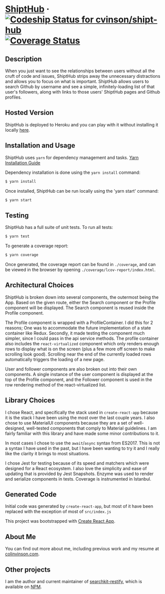 # [ShiptHub](https://shipt-hub.herokuapp.com) &middot; [ ![Codeship Status for cvinson/shipt-hub](https://app.codeship.com/projects/a48b9860-973b-0135-56c4-2eb664dc4ffc/status?branch=master)](https://app.codeship.com/projects/251828) [![Coverage Status](https://coveralls.io/repos/github/cvinson/shipt-hub/badge.svg?branch=master)](https://coveralls.io/github/cvinson/shipt-hub?branch=master)

## Description
When you just want to see the relationships between users without all the cruft of code and issues, ShiptHub strips away the unnecessary distractions and allows you to focus on what is important. ShiptHub allows users to search Github by username and see a simple, infinitely-loading list of that user's followers, along with links to those users' ShiptHub pages and Github profiles.

## Hosted Version
ShiptHub is deployed to Heroku and you can play with it without installing it locally [here](https://shipt-hub.herokuapp.com).

## Installation and Usage
ShiptHub uses `yarn` for dependency management and tasks. [Yarn Installation Guide](https://yarnpkg.com/en/docs/install)

Dependency installation is done using the `yarn install` command:
```bash
$ yarn install
```

Once installed, ShiptHub can be run locally using the 'yarn start' command:
```bash
$ yarn start
```

## Testing
ShiptHub has a full suite of unit tests. To run all tests:
```bash
$ yarn test
```

To generate a coverage report:
```bash
$ yarn coverage
```
Once generated, the coverage report can be found in `./coverage`, and can be viewed in the browser by opening `./coverage/lcov-report/index.html`.

## Architectural Choices
ShiptHub is broken down into several components, the outermost being the App. Based on the given route, either the Search component or the Profile component will be displayed. The Search component is reused inside the Profile component.

The Profile component is wrapped with a ProfileContainer. I did this for 2 reasons; One was to accommodate the future implementation of a state container like Redux. Secondly, it made testing the component much simpler, since I could pass in the api service methods. The profile container also includes the `react-virtualized` component which only renders enough rows to display what is on the screen (plus a few more off screen to make scrolling look good). Scrolling near the end of the currently loaded rows automatically triggers the loading of a new page.

User and follower components are also broken out into their own components. A single instance of the user component is displayed at the top of the Profile component, and the Follower component is used in the row rendering method of the react-virtualized list.

## Library Choices
I chose React, and specifically the stack used in  `create-react-app` because it is the stack I have been using the most over the last couple years. I also chose to use MaterialUI components because they are a set of well-designed, well-tested components that comply to Material guidelines. I am fairly familiar with this library and have made some minor contributions to it.

In most cases I chose to use the `await`/`async` syntax from ES2017. This is not a syntax I have used in the past, but I have been wanting to try it and I really like the clarity it brings to most situations.

I chose Jest for testing because of its speed and matchers which were designed for a React ecosystem. I also love the simplicity and ease of updating that is provided by Jest Snapshots. Enzyme was used to render and serialize components in tests. Coverage is instrumented in Istanbul.

## Generated Code
Initial code was generated by `create-react-app`, but most of it have been replaced with the exception of most of `src/index.js`

This project was bootstrapped with [Create React App](https://github.com/facebookincubator/create-react-app).

## About Me
You can find out more about me, including previous work and my resume at [colinvinson.com](http://colinvinson.com).

## Other projects
I am the author and current maintainer of [searchkit-restify](https://github.com/REscour/searchkit-restify), which is available on [NPM](https://www.npmjs.com/package/searchkit-restify).
